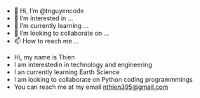 - 👋 Hi, I’m @tnguyencode
- 👀 I’m interested in ...
- 🌱 I’m currently learning ...
- 💞️ I’m looking to collaborate on ...
- 📫 How to reach me ...

<!---
tnguyencode/tnguyencode is a ✨ special ✨ repository because its `README.md` (this file) appears on your GitHub profile.
You can click the Preview link to take a look at your changes.
--->
- Hi, my name is Thien
- I am interestedin in technology and engineering
- I an currently learning Earth Science
- I am looking to collaborate on Python coding programmmings
- You can reach me at my email nthien395@gmail.com
